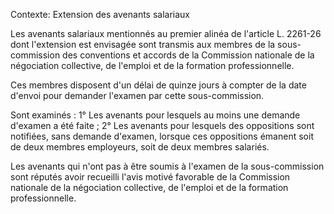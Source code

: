 Contexte: Extension des avenants salariaux

Les avenants salariaux mentionnés au premier alinéa de l'article L. 2261-26 dont l'extension est envisagée sont transmis aux membres de la sous-commission des conventions et accords de la Commission nationale de la négociation collective, de l'emploi et de la formation professionnelle.

Ces membres disposent d'un délai de quinze jours à compter de la date d'envoi pour demander l'examen par cette sous-commission.

Sont examinés : 1° Les avenants pour lesquels au moins une demande d'examen a été faite ; 2° Les avenants pour lesquels des oppositions sont notifiées, sans demande d'examen, lorsque ces oppositions émanent soit de deux membres employeurs, soit de deux membres salariés.

Les avenants qui n'ont pas à être soumis à l'examen de la sous-commission sont réputés avoir recueilli l'avis motivé favorable de la Commission nationale de la négociation collective, de l'emploi et de la formation professionnelle.